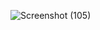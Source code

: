 ![Screenshot (105)](https://user-images.githubusercontent.com/53819899/81209281-f6de3400-8fed-11ea-8bb6-70e61a12d0e2.png)
